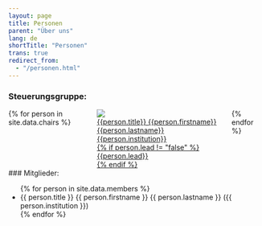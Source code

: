 ```yaml
---
layout: page
title: Personen
parent: "Über uns"
lang: de
shortTitle: "Personen"
trans: true
redirect_from:
  - "/personen.html"
---
```


### Steuerungsgruppe:
<div class="columns" id="persons">
{% for person in site.data.chairs %}
<div class="column col-6 col-md-6 col-sm-12">
  <a class="card" href="{{person.url}}">
    <div class="card-image">
      <img src="/images/people/{{person.image}}" class="img-responsive">
    </div>
    <div class="card-header">
      <div class="card-title h5">{{person.title}} {{person.firstname}} {{person.lastname}}</div>
      <div class="card-subtitle text-gray">{{person.institution}}</div>
    </div>
    {% if person.lead != "false" %}
    <div class="card-body">
      {{person.lead}}
    </div>
    {% endif %}
  </a>
</div>
{% endfor %}
</div>
### Mitglieder:
<ul>
{% for person in site.data.members %}
  <li>{{ person.title }} {{ person.firstname }} {{ person.lastname }} ({{ person.institution }})</li>
{% endfor %}
</ul>